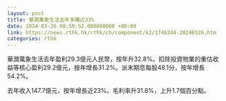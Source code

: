 ```yaml
---
layout: post
title: 華潤萬象生活去年多賺近33%
date: 2024-03-26 08:59:52.000000000 +08:00
link: https://news.rthk.hk/rthk/ch/component/k2/1746244-20240326.htm
categories: rthk
---
```


華潤萬象生活去年盈利29.3億元人民幣，按年升32.8%。扣除投資物業的重估收益等核心盈利29.2億元，按年增長31.2%。派末期息每股48.1分，按年增長54.2%。

去年收入147.7億元，按年增長近23%。毛利率升31.8%，上升1.7個百分點。

